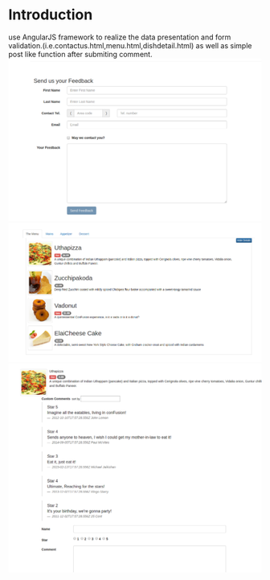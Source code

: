 # Introduction
use AngularJS framework to realize the data presentation and form validation.(i.e.contactus.html,menu.html,dishdetail.html)
as well as simple post like function after submiting comment.
<img src='1.png'>
<img src='2.png'>
<img src='3.png'>

